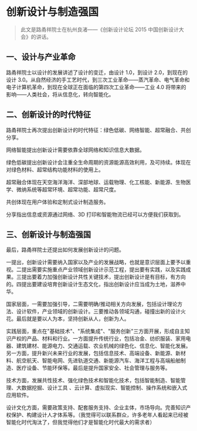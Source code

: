 # 创新设计与制造强国

> 此文是路甬祥院士在杭州良渚——《创新设计论坛 2015 中国创新设计大会》的讲话。

## 一、设计与产业革命

路甬祥院士以设计的发展讲述了设计的变迁，由设计 1.0，到设计 2.0，到现在的设计 3.0。从自然经济的手工艺时代，到三次工业革命——蒸汽革命、电气革命和电子计算机革命，到现在全球正在面临的第四次工业革命——工业 4.0 将带来的影响——人类社会，将从信息化，转向智能化。

## 二、创新设计的时代特征

路甬祥院士再次提出创新设计的时代特征：绿色低碳、网络智能、超常融合、共创分享。

网络智能提出创新设计需要依靠全球网络和知识信息大数据。

绿色低碳提出创新设计会注重全生命周期的资源能源高效利用，及可持续。体现在对绿色材料、超常结构功能材料的使用上。

超常融合体现在天空海洋海洋、深部地球、运载物理、化工核能、新能源、生物医学、微纳系统等超常环境、超常功能、超常尺度。

共创体现在用户体验和定制式设计制造服务。

分享指出信息或资源通过网络、3D 打印和智能物流已经可以方便我们获取到。

## 三、创新设计与制造强国

最后，路甬祥院士还提出如何发展创新设计的问题。

一提出，创新设计需要纳入国家以及产业的发展战略，也就是意识层面上要予以重视。二提出需要实施重点产业领域创新设计示范工程，提出要有实践，以及实践成果。三提出要着力加强创新设计共性关键技术，提出创新设计是有目标，有方向的。四提出要建设培育创新设计生态文化，指出创新设计应当成为土地，滋养中华。

国家层面，一需要加强引导，二需要明确/推动相关方向发展，包括设计理论方法、设计软件，产业领域的创新设计。三要推动各领域沟通，碰撞出新的设计火花。最后就是要以人为本，坚持创新从人，创新为人。

实践层面，重点在"基础技术"、"系统集成"、"服务创新"三方面开展，形成自主知识产权的产品、材料和行业。一方面提升传统行业，包括冶金、纺织服装、家用电器、建筑建材、能源电力、交通运载、农业机械的绿色化、信息化、智能化发展。另一方面，提升新兴未来行业的发展，包括信息技术、高端设备、新能源、新材料、航空航天、智能电网、先进轨道交通、新能源汽车、海洋工程与高端船舶制造、医疗设备、节能环保等。最后是提升国家安全、社会管理与服务等。

技术方面，发展共性技术、强化绿色技术和智能化技术，包括智能制造、智能管理、大数据挖掘、设计工具 、云计算、虚拟现实、智能控制、操作系统和嵌入式应用软件。

设计文化方面，需要政策支持、配套服务支持、企业主体，市场导向。完善知识产权保护、构建设计人才体系等。（我觉得可以联系群众，许多老年人看起来已经被智能化时代淘汰了，但我觉得他们才是智能化时代最大的需求者）
